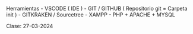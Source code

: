 Herramientas
    - VSCODE ( IDE )
    - GIT / GITHUB ( Repositorio git = Carpeta init )
        - GITKRAKEN / Sourcetree
    - XAMPP
        - PHP + APACHE + MYSQL

Clase: 27-03-2024

